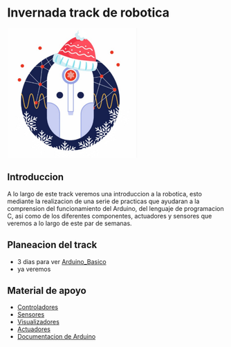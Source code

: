 # Invernada track de robotica
<img src="/Imagenes/logo.png" width="300" height="300">

## Introduccion
A lo largo de este track veremos una introduccion a la robotica, esto mediante la realizacion de una serie de practicas que ayudaran a la comprension del funcionamiento del Arduino, del lenguaje de programacion C, asi como de los diferentes componentes, actuadores y sensores que veremos a lo largo de este par de semanas.

## Planeacion del track
+ 3 dias para ver [Arduino_Basico](/Arduino_Basico)
+ ya veremos

## Material de apoyo
+ [Controladores](/Tipos%20de%20controladores.pdf)
+ [Sensores](/Tipos%20de%20sensores.pdf)
+ [Visualizadores](/Tipos%20de%20visualizadores.pdf)
+ [Actuadores](/Tipos%20de%20actuadores.pdf)
+ [Documentacion de Arduino](https://docs.arduino.cc/learn/)
